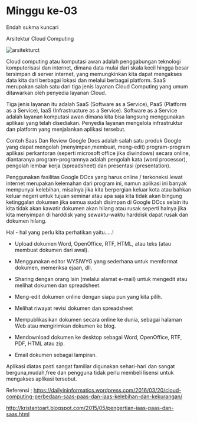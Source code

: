 # Minggu ke-03

Endah sukma kuncari

Arsitektur Cloud Computing

![arsitekturct](https://github.com/endahsukma/tct/blob/master/m-03/images/arsitekturct.jpeg)


Cloud computing atau komputasi awan adalah penggabungan teknologi komputerisasi dan internet,
dimana data mulai dari skala kecil hingga besar tersimpan di server internet, yang memungkinkan kita dapat mengakses data
kita dari berbagai lokasi dan melalui berbagai platform. SaaS merupakan salah satu dari tiga jenis layanan Cloud Computing
yang umum ditawarkan oleh penyedia layanan Cloud.

Tiga jenis layanan itu adalah SaaS (Software as a Service), PaaS (Platform as a Service), IaaS (Infrastructure as a Service). 
Software as a Service adalah layanan komputasi awan dimana kita bisa langsung menggunakan aplikasi yang telah disediakan.
Penyedia layanan mengelola infrastruktur dan platform yang menjalankan aplikasi tersebut. 

Contoh Saas Dan Review
	Google Docs adalah salah satu produk Google yang dapat mengolah (menyimpan,membuat, meng-edit) program-program
aplikasi perkantoran (seperti microsoft office jika diwindows) secara online, diantaranya program-programnya adalah pengolah kata (word processor),
pengolah lembar kerja (spreadsheet) dan presentasi (presentation).

Penggunakan fasilitas Google DOcs yang harus online / terkoneksi lewat internet merupakan kelemahan dari program ini,
namun aplikasi ini banyak mempunyai kelebihan, misalnya jika kita berpergian keluar kota atau bahkan keluar negeri untuk tujuan seminar
atau apa saja kita tidak akan bingung ketinggalan dokumen jika semua sudah disimpan di Google DOcs selain itu kita tidak akan kawatir dokumen
akan hilang atau rusak seperti halnya jika kita menyimpan di harddisk yang sewaktu-waktu harddisk dapat rusak dan dokumen hilang.

Hal - hal yang perlu kita perhatikan yaitu.....!
- Upload dokumen Word, OpenOffice, RTF, HTML, atau teks (atau membuat dokumen dari awal).

- Menggunakan editor WYSIWYG yang sederhana untuk memformat dokumen, memeriksa ejaan, dll.

- Sharing dengan orang lain (melalui alamat e-mail) untuk mengedit atau melihat dokumen dan spreadsheet.

- Meng-edit dokumen online dengan siapa pun yang kita pilih.

- Melihat riwayat revisi dokumen dan spreadsheet

- Mempublikasikan dokumen secara online ke dunia, sebagai halaman Web atau mengirimkan dokumen ke blog.

- Mendownload dokumen ke desktop sebagai Word, OpenOffice, RTF, PDF, HTML atau zip.

- Email dokumen sebagai lampiran.


Aplikasi diatas pasti sangat familiar digunakan sehari-hari dan sangat berguna,mudah,free dan pengguna tidak perlu membeli lisensi untuk mengakses aplikasi tersebut.


Referensi ;
https://dailyininformatics.wordpress.com/2016/03/20/cloud-computing-perbedaan-saas-paas-dan-iaas-kelebihan-dan-kekurangan/

http://kristantoart.blogspot.com/2015/05/pengertian-iaas-paas-dan-saas.html
